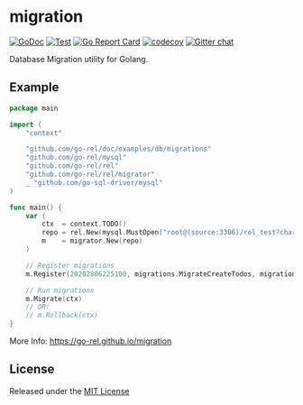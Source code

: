 # migration

[![GoDoc](https://godoc.org/github.com/go-rel/migration?status.svg)](https://pkg.go.dev/github.com/go-rel/migration)
[![Test](https://github.com/go-rel/migration/actions/workflows/test.yml/badge.svg)](https://github.com/go-rel/migration/actions/workflows/test.yml)
[![Go Report Card](https://goreportcard.com/badge/github.com/go-rel/migration)](https://goreportcard.com/report/github.com/go-rel/migration)
[![codecov](https://codecov.io/gh/go-rel/migration/branch/main/graph/badge.svg?token=1yyLz5sbBR)](https://codecov.io/gh/go-rel/migration)
[![Gitter chat](https://badges.gitter.im/go-rel/rel.png)](https://gitter.im/go-rel/rel)

Database Migration utility for Golang.

## Example 

```go
package main

import (
    "context"

    "github.com/go-rel/doc/examples/db/migrations"
    "github.com/go-rel/mysql"
    "github.com/go-rel/rel"
    "github.com/go-rel/rel/migrator"
    _ "github.com/go-sql-driver/mysql"
)

func main() {
    var (
        ctx  = context.TODO()
        repo = rel.New(mysql.MustOpen("root@(source:3306)/rel_test?charset=utf8&parseTime=True&loc=Local"))
        m    = migrator.New(repo)
    )

    // Register migrations
    m.Register(20202806225100, migrations.MigrateCreateTodos, migrations.RollbackCreateTodos)

    // Run migrations
    m.Migrate(ctx)
    // OR:
    // m.Rollback(ctx)
}
```

More Info: https://go-rel.github.io/migration

## License

Released under the [MIT License](https://github.com/go-rel/migration/blob/master/LICENSE)
